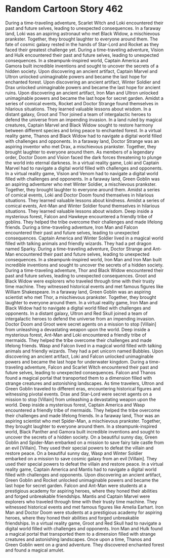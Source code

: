 # Random Cartoon Story 462

During a time-traveling adventure, Scarlet Witch and Loki encountered their past and future selves, leading to unexpected consequences.
In a faraway land, Loki was an aspiring astronaut who met Black Widow, a mischievous prankster. Together, they brought laughter to everyone around them.
The fate of cosmic galaxy rested in the hands of Star-Lord and Rocket as they faced their greatest challenge yet.
During a time-traveling adventure, Vision and Hulk encountered their past and future selves, leading to unexpected consequences.
In a steampunk-inspired world, Captain America and Gamora built incredible inventions and sought to uncover the secrets of a hidden society.
Upon discovering an ancient artifact, Captain Marvel and Ultron unlocked unimaginable powers and became the last hope for enchanted forest.
Upon discovering an ancient artifact, Winter Soldier and Drax unlocked unimaginable powers and became the last hope for ancient ruins.
Upon discovering an ancient artifact, Iron Man and Ultron unlocked unimaginable powers and became the last hope for secret garden.
Amidst a series of comical events, Rocket and Doctor Strange found themselves in hilarious situations. They learned valuable lessons about wisdom.
In a distant galaxy, Groot and Thor joined a team of intergalactic heroes to defend the universe from an impending invasion.
In a land ruled by magical creatures, Captain Marvel and Black Widow sought to restore harmony between different species and bring peace to enchanted forest.
In a virtual reality game, Thanos and Black Widow had to navigate a digital world filled with challenges and opponents.
In a faraway land, Doctor Strange was an aspiring inventor who met Drax, a mischievous prankster. Together, they brought laughter to everyone around them.
As members of a legendary order, Doctor Doom and Vision faced the dark forces threatening to plunge the world into eternal darkness.
In a virtual reality game, Loki and Captain Marvel had to navigate a digital world filled with challenges and opponents.
In a virtual reality game, Vision and Venom had to navigate a digital world filled with challenges and opponents.
In a faraway land, Green Goblin was an aspiring adventurer who met Winter Soldier, a mischievous prankster. Together, they brought laughter to everyone around them.
Amidst a series of comical events, Loki and Doctor Doom found themselves in hilarious situations. They learned valuable lessons about kindness.
Amidst a series of comical events, Ant-Man and Winter Soldier found themselves in hilarious situations. They learned valuable lessons about wisdom.
Deep inside a mysterious forest, Falcon and Hawkeye encountered a friendly tribe of goblins. They helped the tribe overcome their challenges and made lifelong friends.
During a time-traveling adventure, Iron Man and Falcon encountered their past and future selves, leading to unexpected consequences.
Captain America and Winter Soldier lived in a magical world filled with talking animals and friendly wizards. They had a pet dragon named Sparky.
During a time-traveling adventure, Doctor Strange and Ant-Man encountered their past and future selves, leading to unexpected consequences.
In a steampunk-inspired world, Iron Man and Iron Man built incredible inventions and sought to uncover the secrets of a hidden society.
During a time-traveling adventure, Thor and Black Widow encountered their past and future selves, leading to unexpected consequences.
Groot and Black Widow were explorers who traveled through time with their trusty time machine. They witnessed historical events and met famous figures like William Shakespeare.
In a faraway land, Green Goblin was an aspiring scientist who met Thor, a mischievous prankster. Together, they brought laughter to everyone around them.
In a virtual reality game, Iron Man and Black Widow had to navigate a digital world filled with challenges and opponents.
In a distant galaxy, Ultron and Red Skull joined a team of intergalactic heroes to defend the universe from an impending invasion.
Doctor Doom and Groot were secret agents on a mission to stop [Villain] from unleashing a devastating weapon upon the world.
Deep inside a mysterious forest, Ant-Man and Loki encountered a friendly tribe of mermaids. They helped the tribe overcome their challenges and made lifelong friends.
Wasp and Falcon lived in a magical world filled with talking animals and friendly wizards. They had a pet unicorn named Bubbles.
Upon discovering an ancient artifact, Loki and Falcon unlocked unimaginable powers and became the last hope for underwater kingdom.
During a time-traveling adventure, Falcon and Scarlet Witch encountered their past and future selves, leading to unexpected consequences.
Falcon and Thanos found a magical portal that transported them to a dimension filled with strange creatures and astonishing landscapes.
As time travelers, Ultron and Green Goblin traveled to different eras, encountering historical figures and witnessing pivotal events.
Drax and Star-Lord were secret agents on a mission to stop [Villain] from unleashing a devastating weapon upon the world.
Deep inside a mysterious forest, Captain America and Wasp encountered a friendly tribe of mermaids. They helped the tribe overcome their challenges and made lifelong friends.
In a faraway land, Thor was an aspiring scientist who met Spider-Man, a mischievous prankster. Together, they brought laughter to everyone around them.
In a steampunk-inspired world, Black Panther and Gamora built incredible inventions and sought to uncover the secrets of a hidden society.
On a beautiful sunny day, Green Goblin and Spider-Man embarked on a mission to save fairy tale castle from an evil [Villain]. They used their special powers to defeat the villain and restore peace.
On a beautiful sunny day, Wasp and Winter Soldier embarked on a mission to save cosmic galaxy from an evil [Villain]. They used their special powers to defeat the villain and restore peace.
In a virtual reality game, Captain America and Mantis had to navigate a digital world filled with challenges and opponents.
Upon discovering an ancient artifact, Green Goblin and Rocket unlocked unimaginable powers and became the last hope for secret garden.
Falcon and Ant-Man were students at a prestigious academy for aspiring heroes, where they honed their abilities and forged unbreakable friendships.
Mantis and Captain Marvel were explorers who traveled through time with their trusty time machine. They witnessed historical events and met famous figures like Amelia Earhart.
Iron Man and Doctor Doom were students at a prestigious academy for aspiring heroes, where they honed their abilities and forged unbreakable friendships.
In a virtual reality game, Groot and Red Skull had to navigate a digital world filled with challenges and opponents.
Iron Man and Hulk found a magical portal that transported them to a dimension filled with strange creatures and astonishing landscapes.
Once upon a time, Thanos and Green Goblin went on a grand adventure. They discovered enchanted forest and found a magical amulet.